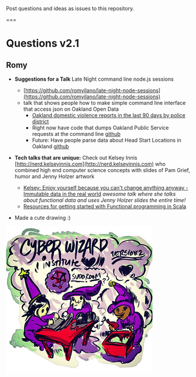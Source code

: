 Post questions and ideas as issues to this repository.

===

# Questions v2.1

## Romy

* __Suggestions for a Talk__ Late Night command line node.js sessions
	* [https://github.com/romyilano/late-night-node-sessions](https://github.com/romyilano/late-night-node-sessions)
	* talk that shows people how to make simple command line interface that access json on Oakland Open Data
		* [Oakland domestic violence reports in the last 90 days by police district](https://github.com/romyilano/late-night-node-sessions/blob/master/oakland_domestic_violence.js) 
		* Right now have code that dumps Oakland Public Service requests at the command line [github](https://github.com/romyilano/late-night-node-sessions/blob/master/oakland_service.js)
		* Future: Have people parse data about Head Start Locations in Oakland [github](https://data.oaklandnet.com/Education/Head-Start-Locations/h2rc-b7xm)
		 
* __Tech talks that are unique:__ Check out Kelsey Innis [http://nerd.kelseyinnis.com](http://nerd.kelseyinnis.com) who combined high end computer science concepts with slides of Pam Grief, humor and Jenny Holzer artwork
	* [Kelsey: Enjoy yourself because you can't change anything anyway - Immutable data in the real world](http://nerd.kelseyinnis.com/blog/2015/05/26/enjoy-yourself-because-you-cant-change-anything-anyway-immutable-data-in-the-real-world/) _awesome talk where she talks about functional data and uses Jenny Holzer slides the entire time!_
	* [Resources for getting started with Functional programming in Scala](http://nerd.kelseyinnis.com/blog/2013/01/07/resources-for-getting-started-with-functional-programming-and-scala/) 
	
* Made a cute drawing :)

![cyberwizard drawing](images/cyberwizard_drawing.jpg)
